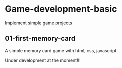 # Game-development-basic
Implement simple game projects

## 01-first-memory-card
A simple memory card game with html, css, javascript.

Under development at the moment!!!


